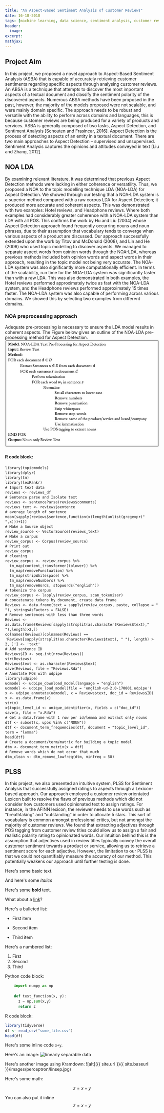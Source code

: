 ```yaml
---
title: "An Aspect-Based Sentiment Analysis of Customer Reviews"
date: 16-10-2018
tags: [machine learning, data science, sentiment analysis, customer reviews, lda, text mining, natural language processing]
header:
  image:
excerpt:
mathjax:
---
```


## Project Aim
In this project, we proposed a novel approach to Aspect-Based Sentiment Analysis (ASBA) that is capable of accurately retrieving customer sentiments regarding specific aspects through analysing customer reviews. An ABSA is a technique that attempts to discover the most important aspects of a textual document and classify the sentiment polarity of the discovered aspects. Numerous ABSA methods have been proposed in the past, however, the majority of the models proposed were not scalable, and were mainly domain specific. The approach needs to be robust and versatile with the ability to perform across domains and languages, this is because customer reviews are being produced for a variety of products and services. ASBA is generally composed of two tasks, Aspect Detection, and Sentiment Analysis [Schouten and Frasincar, 2016]. Aspect Detection is the process of detecting aspects of an entity in a textual document. There are two main approaches to Aspect Detection – supervised and unsupervised. Sentiment Analysis captures the opinions and attitudes conveyed in text [Liu and Zhang, 2012].
## NOA LDA
By examining relevant literature, it was determined that previous Aspect Detection methods were lacking in either coherence or versatility. Thus, we proposed a NOA to the topic modelling technique LDA (NOA-LDA) for Aspect Detection. We showed through our testing that a NOA-LDA system is a superior method compared with a raw corpus LDA for Aspect Detection; it produced more accurate and coherent aspects. This was demonstrated with two examples: Hotel reviews, and Headphone reviews. Where both examples had considerably greater coherence with a NOA-LDA system than LDA with all POS. This confirms the work by Hu and Liu (2004) whose Aspect Detection approach found frequently occurring nouns and noun phrases, due to their assumption that vocabulary tends to converge when various aspects of a product are discussed. Our approach successfully extended upon the work by Titov and McDonald (2008), and Lin and He (2009) who used topic modelling to discover aspects. We managed to separate aspect words from opinion words through the NOA-LDA, whereas previous methods included both opinion words and aspect words in their approach, resulting in the topic model not being very accurate.  The NOA-LDA system was also significantly more computationally efficient. In terms of the scalability, run time for the NOA-LDA system was significantly faster than with a raw LDA. This was also demonstrated in both examples, the Hotel reviews performed approximately twice as fast with the NOA-LDA system, and the Headphone reviews performed approximately 15 times faster. The NOA-LDA system was also capable of performing across various domains. We showed this by selecting two examples from different domains.
### NOA preprocessing approach
Adequate pre-processing is necessary to ensure the LDA model results in coherent aspects. The Figure below gives an outline of the NOA-LDA pre-processing method for Aspect Detection.
![NOA](images/NOApre.jpg)
#### R code block:
```library(RTextTools)
library(topicmodels)
library(dplyr)
library(tm)
library(lexRankr)
# Import text data
reviews <- reviews_df
# Sentence parse and Isolate text
reviews <- sentenceParse(reviews$comments)
reviews_text <- reviews$sentence
# average length of sentence
mean(sapply(reviews$sentence,function(x)length(unlist(gregexpr(" ",x)))+1))
# Make a Source object
review_source <- VectorSource(reviews_text)
# Make a corpus
review_corpus <- Corpus(review_source)
# Print out
review_corpus
# cleaning
review_corpus <- review_corpus %>%
  tm_map(content_transformer(tolower)) %>%
  tm_map(removePunctuation) %>%
  tm_map(stripWhitespace) %>%
  tm_map(removeNumbers) %>%
  tm_map(removeWords, stopwords("english"))
# tokenize the corpus
review_corpus <- lapply(review_corpus, scan_tokenizer)
# concatenate tokens by document, create data frame
Reviews <- data.frame(text = sapply(review_corpus, paste, collapse = " "), stringsAsFactors = FALSE)
# Remove sentences with less than three words
Reviews <- as.data.frame(Reviews[sapply(strsplit(as.character(Reviews$text)," "),length)>2,])
colnames(Reviews)[colnames(Reviews) == 'Reviews[sapply(strsplit(as.character(Reviews$text), " "), length) > 2, ]'] <- 'text'
# Add sentence ID
Reviews$ID <- seq.int(nrow(Reviews))
str(Reviews)
Reviews$text <- as.character(Reviews$text)
save(Reviews, file = "Reviews.Rda")
# Annotate POS with udpipe
library(udpipe)
udmodel <- udpipe_download_model(language = "english")
udmodel <- udpipe_load_model(file = 'english-ud-2.0-170801.udpipe')
x <- udpipe_annotate(udmodel, x = Reviews$text, doc_id = Reviews$ID)
x <- as.data.frame(x)
str(x)
x$topic_level_id <- unique_identifier(x, fields = c("doc_id"))
save(x, file = "x.Rda")
# Get a data.frame with 1 row per id/lemma and extract only nouns
dtf <- subset(x, upos %in% c("NOUN"))
dtf <- document_term_frequencies(dtf, document = "topic_level_id", term = "lemma")
head(dtf)
# Create a document/term/matrix for building a topic model
dtm <- document_term_matrix(x = dtf)
# Remove words which do not occur that much
dtm_clean <- dtm_remove_lowfreq(dtm, minfreq = 50)
```
## PLSS
In this project, we also presented an intuitive system, PLSS for Sentiment Analysis that successfully assigned ratings to aspects through a Lexicon-based approach. Our approach employed a customer review orientated Lexicon built to resolve the flaws of previous methods which did not consider how customers used opinionated text to assign ratings. For instance, in the AFINN lexicon, the reviewer needs to use words such as “breathtaking” and “outstanding” in order to allocate 5 stars. This sort of vocabulary is common amongst professional critics, but not amongst the majority of customer reviews. We found that extracting adjectives through POS tagging from customer review titles could allow us to assign a fair and realistic polarity rating to opinionated words. Our intuition behind this is the assumption that adjectives used in review titles typically convey the overall customer sentiment towards a product or service, allowing us to retrieve a sentiment score for each adjective. However, the limitation to our PLSS is that we could not quantifiably measure the accuracy of our method. This potentially weakens our approach until further testing is done.

Here's some basic text.

And here's some *italics*

Here's some **bold** text.

What about a [link](https://github.com/dataoptimal)?

Here's a bulleted list:
* First item
+ Second item
- Third item

Here's a numbered list:
1. First
2. Second
3. Third

Python code block:
```python
    import numpy as np

    def test_function(x, y):
      z = np.sum(x,y)
      return z
```

R code block:
```r
library(tidyverse)
df <- read_csv("some_file.csv")
head(df)
```

Here's some inline code `x+y`.

Here's an image:
<img src="{{ site.url }}{{ site.baseurl }}/images/perceptron/linsep.jpg" alt="linearly separable data">

Here's another image using Kramdown:
![alt]({{ site.url }}{{ site.baseurl }}/images/perceptron/linsep.jpg)

Here's some math:

$$z=x+y$$

You can also put it inline $$z=x+y$$
